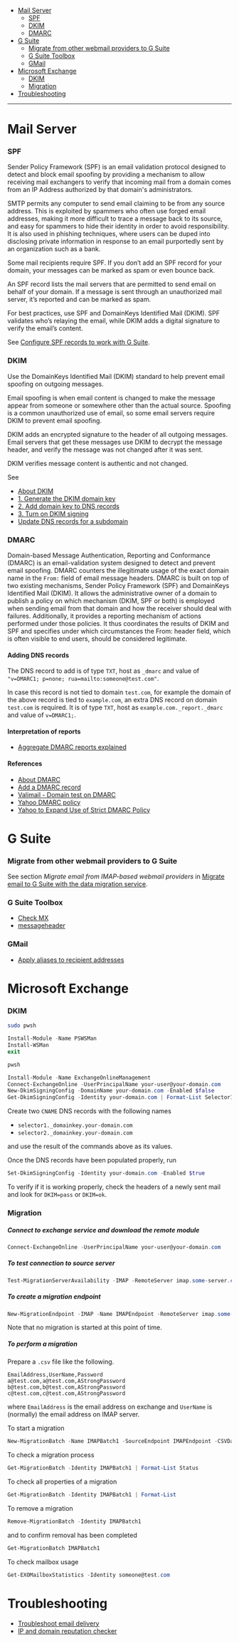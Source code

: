 - [Mail Server](#mail-server)
    + [SPF](#spf)
    + [DKIM](#dkim)
    + [DMARC](#dmarc)
- [G Suite](#g-suite)
    + [Migrate from other webmail providers to G Suite](#migrate-from-other-webmail-providers-to-g-suite)
    + [G Suite Toolbox](#g-suite-toolbox)
    + [GMail](#gmail)
- [Microsoft Exchange](#microsoft-exchange)
    + [DKIM](#dkim-1)
    + [Migration](#migration)
- [Troubleshooting](#troubleshooting)
____

# Mail Server

### SPF

Sender Policy Framework (SPF) is an email validation protocol designed to
detect and block email spoofing by providing a mechanism to allow receiving
mail exchangers to verify that incoming mail from a domain comes from an IP
Address authorized by that domain's administrators.

SMTP permits any computer to send email claiming to be from any source address.
This is exploited by spammers who often use forged email addresses, making it
more difficult to trace a message back to its source, and easy for spammers to
hide their identity in order to avoid responsibility. It is also used in
phishing techniques, where users can be duped into disclosing private
information in response to an email purportedly sent by an organization such as
a bank.

Some mail recipients require SPF. If you don’t add an SPF record for your
domain, your messages can be marked as spam or even bounce back.

An SPF record lists the mail servers that are permitted to send email on behalf
of your domain. If a message is sent through an unauthorized mail server, it’s
reported and can be marked as spam.

For best practices, use SPF and DomainKeys Identified Mail (DKIM). SPF
validates who’s relaying the email, while DKIM adds a digital signature to
verify the email’s content.

See [Configure SPF records to work with
G Suite](https://support.google.com/a/answer/33786?hl=en).

### DKIM

Use the DomainKeys Identified Mail (DKIM) standard to help prevent email
spoofing on outgoing messages.

Email spoofing is when email content is changed to make the message appear from
someone or somewhere other than the actual source. Spoofing is a common
unauthorized use of email, so some email servers require DKIM to prevent email
spoofing.

DKIM adds an encrypted signature to the header of all outgoing messages. Email
servers that get these messages use DKIM to decrypt the message header,  and
verify the message was not changed after it was sent.

DKIM verifies message content is authentic and not changed.

See

- [About DKIM](https://support.google.com/a/answer/174124)
- [1. Generate the DKIM domain key](https://support.google.com/a/answer/174126)
- [2. Add domain key to DNS records](https://support.google.com/a/answer/173535)
- [3. Turn on DKIM signing](https://support.google.com/a/answer/180504)
- [Update DNS records for a subdomain](https://support.google.com/a/answer/177063)

### DMARC

Domain-based Message Authentication, Reporting and Conformance (DMARC) is an
email-validation system designed to detect and prevent email spoofing. DMARC
counters the illegitimate usage of the exact domain name in the `From:` field
of email message headers. DMARC is built on top of two existing mechanisms,
Sender Policy Framework (SPF) and DomainKeys Identified Mail (DKIM). It allows
the administrative owner of a domain to publish a policy on which mechanism
(DKIM, SPF or both) is employed when sending email from that domain and how the
receiver should deal with failures. Additionally, it provides a reporting
mechanism of actions performed under those policies. It thus coordinates the
results of DKIM and SPF and specifies under which circumstances the From:
header field, which is often visible to end users, should be considered
legitimate.

#### Adding DNS records

The DNS record to add is of type `TXT`, host as `_dmarc` and value of
`"v=DMARC1; p=none; rua=mailto:someone@test.com"`.

In case this record is not tied to domain `test.com`, for example the domain of
the above record is tied to `example.com`, an extra DNS record on domain
`test.com` is required. It is of type `TXT`, host as
`example.com._report._dmarc` and value of `v=DMARC1;`.

#### Interpretation of reports

- [Aggregate DMARC reports explained](https://www.dmarcanalyzer.com/dmarc-aggregate-reports/)

#### References

- [About DMARC](https://support.google.com/a/answer/2466580)
- [Add a DMARC record](https://support.google.com/a/answer/2466563)
- [Valimail - Domain test on DMARC](https://domain-checker.valimail.com/dmarc/)
- [Yahoo DMARC policy](https://help.yahoo.com/kb/yahoo-dmarc-policy-sln24050.html)
- [Yahoo to Expand Use of Strict DMARC
  Policy](https://dmarc.org/2015/10/yahoo-to-expand-use-of-strict-dmarc-policy/)

# G Suite

### Migrate from other webmail providers to G Suite

See section *Migrate email from IMAP-based webmail providers* in [Migrate email
to G Suite with the data migration
service](https://support.google.com/a/answer/9476255?hl=en&visit_id=637218572306271204-135647162&rd=1).

### G Suite Toolbox

- [Check MX](https://toolbox.googleapps.com/apps/checkmx/)
- [messageheader](https://toolbox.googleapps.com/apps/messageheader/)

### GMail

- [Apply aliases to recipient addresses](https://support.google.com/a/answer/4524505)

# Microsoft Exchange

### DKIM

```sh
sudo pwsh
```

```ps1
Install-Module -Name PSWSMan
Install-WSMan
exit
```

```sh
pwsh
```

```ps1
Install-Module -Name ExchangeOnlineManagement
Connect-ExchangeOnline -UserPrincipalName your-user@your-domain.com
New-DkimSigningConfig -DomainName your-domain.com -Enabled $false
Get-DkimSigningConfig -Identity your-domain.com | Format-List Selector1CNAME, Selector2CNAME
```

Create two `CNAME` DNS records with the following names

- `selector1._domainkey.your-domain.com`
- `selector2._domainkey.your-domain.com`

and use the result of the commands above as its values.

Once the DNS records have been populated properly, run

```ps1
Set-DkimSigningConfig -Identity your-domain.com -Enabled $true
```

To verify if it is working properly, check the headers of a newly sent mail and
look for `DKIM=pass` or `DKIM=ok`.

### Migration

##### Connect to exchange service and download the remote module

```ps1
Connect-ExchangeOnline -UserPrincipalName your-user@your-domain.com
```

##### To test connection to source server

```ps1
Test-MigrationServerAvailability -IMAP -RemoteServer imap.some-server.com -Port 993 -Security Ssl
```

##### To create a migration endpoint

```ps1
New-MigrationEndpoint -IMAP -Name IMAPEndpoint -RemoteServer imap.some-server.com -Port 993 -Security Ssl
```

Note that no migration is started at this point of time.

##### To perform a migration

Prepare a `.csv` file like the following.

```csv
EmailAddress,UserName,Password
a@test.com,a@test.com,AStrongPassword
b@test.com,b@test.com,AStrongPassword
c@test.com,c@test.com,AStrongPassword
```

where `EmailAddress` is the email address on exchange and `UserName` is
(normally) the email address on IMAP server.

To start a migration

```ps1
New-MigrationBatch -Name IMAPBatch1 -SourceEndpoint IMAPEndpoint -CSVData ([System.IO.File]::ReadAllBytes("./accounts.csv")) -AutoStart
```

To check a migration process

```ps1
Get-MigrationBatch -Identity IMAPBatch1 | Format-List Status
```

To check all properties of a migration

```ps1
Get-MigrationBatch -Identity IMAPBatch1 | Format-List
```

To remove a migration

```ps1
Remove-MigrationBatch -Identity IMAPBatch1
```

and to confirm removal has been completed

```ps1
Get-MigrationBatch IMAPBatch1
```

To check mailbox usage

```ps1
Get-EXOMailboxStatistics -Identity someone@test.com
```

# Troubleshooting

- [Troubleshoot email delivery](https://support.rackspace.com/how-to/troubleshoot-email-delivery/)
- [IP and domain reputation checker](https://check.spamhaus.org/)
